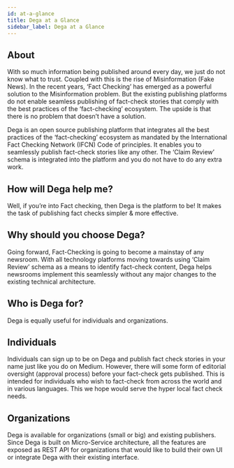 ```yaml
---
id: at-a-glance
title: Dega at a Glance
sidebar_label: Dega at a Glance
---
```


## About

With so much information being published around every day, we just do not know what to trust. Coupled with this is the rise of Misinformation (Fake News). In the recent years, ‘Fact Checking’ has emerged as a powerful solution to the Misinformation problem. But the existing publishing platforms do not enable seamless publishing of fact-check stories that comply with the best practices of the ‘fact-checking’ ecosystem. The upside is that there is no problem that doesn’t have a solution.

Dega is an open source publishing platform that integrates all the best practices of the ‘fact-checking’ ecosystem as mandated by the International Fact Checking Network (IFCN) Code of principles. It enables you to seamlessly publish fact-check stories like any other. The ‘Claim Review’ schema is integrated into the platform and you do not have to do any extra work.


## How will Dega help me?

Well, if you’re into Fact checking, then Dega is the platform to be! It makes the task of publishing fact checks simpler & more effective.

## Why should you choose Dega?

Going forward, Fact-Checking is going to become a mainstay of any newsroom. With all technology platforms moving towards using ‘Claim Review’ schema as a means to identify fact-check content, Dega helps newsrooms implement this seamlessly without any major changes to the existing technical architecture.

## Who is Dega for?

Dega is equally useful for individuals and organizations.

## Individuals

Individuals can sign up to be on Dega and publish fact check stories in your name just like you do on Medium. However, there will some form of editorial oversight (approval process) before your fact-check gets published. This is intended for individuals who wish to fact-check from across the world and in various languages. This we hope would serve the hyper local fact check needs.

## Organizations

Dega is available for organizations (small or big) and existing publishers. Since Dega is built on Micro-Service architecture, all the features are exposed as REST API for organizations that would like to build their own UI or integrate Dega with their existing interface.